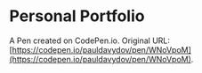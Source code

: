 # Personal Portfolio

A Pen created on CodePen.io. Original URL: [https://codepen.io/pauldavydov/pen/WNoVpoM](https://codepen.io/pauldavydov/pen/WNoVpoM).


